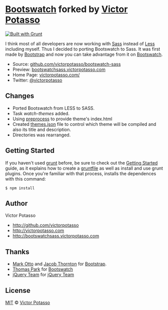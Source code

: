 # [Bootswatch](http://bootswatch.com) forked by [Victor Potasso](http://victorpotasso.com)
[![Built with Grunt](https://cdn.gruntjs.com/builtwith.png)](http://gruntjs.com/)

I think most of all developers are now working with [Sass](http://sass-lang.com/) instead of [Less](http://lesscss.org/) including myself. Thus I decided to porting Bootswatch to Sass. It was first made by [Bootstrap](http://getbootstrap.com) and now you can take advantage from it on [Bootswatch](http://bootswatch.com).

* Source: [github.com/victorpotasso/bootswatch-sass](https://github.com/victorpotasso/bootswatch-sass)
* Preview: [bootswatchsass.victorpotasso.com](http://bootswatchsass.victorpotasso.com)
* Home Page: [victorpotasso.com/](http://www.victorpotasso.com)
* Twitter: [@victorpotasso](https://twitter.com/victorpotasso)

## Changes

+ Ported Bootswatch from LESS to SASS.
+ Task *watch-themes* added.
+ Using [preprocess](https://github.com/jsoverson/grunt-preprocess) to provide theme's index.html
+ Created [themes.json](https://github.com/victorpotasso/bootswatch-sass/blob/master/themes.json) file to control which theme will be compiled and also its title and description.
+ Directories was rearranged.

## Getting Started

If you haven't used [grunt](https://github.com/gruntjs) before, be sure to check out the [Getting Started](https://github.com/gruntjs/grunt/wiki) guide, as it explains how to create a [gruntfile](https://github.com/gruntjs/grunt/wiki) as well as install and use grunt plugins. Once you're familiar with that process, installs the dependences with this command:

```shell
$ npm install
```

## Author

Victor Potasso           

+ http://github.com/victorpotasso
+ http://victorpotasso.com
+ http://bootswatchsass.victorpotasso.com

## Thanks

+ [Mark Otto](http://github.com/markdotto) and [Jacob Thornton](http://github.com/fat) for [Bootstrap](https://github.com/twitter/bootstrap).
+ [Thomas Park](http://github.com/thomaspark) for [Bootswatch](http://bootswatch.com)
+ [jQuery Team](http://jquery.com/) for [jQuery Team](https://github.com/jquery/jquery)

## License
[MIT](http://opensource.org/licenses/MIT) © [Victor Potasso](http://victorpotasso.com)
